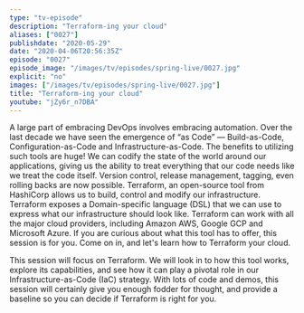 ```yaml
---
type: "tv-episode"
description: "Terraform-ing your cloud"
aliases: ["0027"]
publishdate: "2020-05-29"
date: "2020-04-06T20:56:35Z"
episode: "0027"
episode_image: "/images/tv/episodes/spring-live/0027.jpg"
explicit: "no"
images: ["/images/tv/episodes/spring-live/0027.jpg"]
title: "Terraform-ing your cloud"
youtube: "jZy6r_n7DBA"
---
```


A large part of embracing DevOps involves embracing automation. Over the last decade we have seen the emergence of “as Code” — Build-as-Code, Configuration-as-Code and Infrastructure-as-Code. The benefits to utilizing such tools are huge! We can codify the state of the world around our applications, giving us the ability to treat everything that our code needs like we treat the code itself. Version control, release management, tagging, even rolling backs are now possible. Terraform, an open-source tool from HashiCorp allows us to build, control and modify our infrastructure. Terraform exposes a Domain-specific language (DSL) that we can use to express what our infrastructure should look like. Terraform can work with all the major cloud providers, including Amazon AWS, Google GCP and Microsoft Azure. If you are curious about what this tool has to offer, this session is for you. Come on in, and let's learn how to Terraform your cloud.

This session will focus on Terraform. We will look in to how this tool works, explore its capabilities, and see how it can play a pivotal role in our Infrastructure-as-Code (IaC) strategy. With lots of code and demos, this session will certainly give you enough fodder for thought, and provide a baseline so you can decide if Terraform is right for you.

